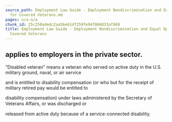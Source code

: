 ```yaml
---
source_path: Employment Law Guide - Employment Nondiscrimination and Equal Opportunity
  for Covered Veterans.md
pages: n/a-n/a
chunk_id: 25c250adedc2aa56e61d7259fe947866833af869
title: Employment Law Guide - Employment Nondiscrimination and Equal Opportunity for
  Covered Veterans
---
```

## applies to employers in the private sector.

"Disabled veteran" means a veteran who served on active duty in the U.S. military ground, naval, or air service

and is entitled to disability compensation (or who but for the receipt of military retired pay would be entitled to

disability compensation) under laws administered by the Secretary of Veterans Aﬀairs, or was discharged or

released from active duty because of a service-connected disability.
